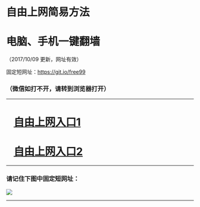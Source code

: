 ﻿# 自由上网简易方法

# 电脑、手机一键翻墙

（2017/10/09 更新，网址有效）

固定短网址：https://git.io/free99

### （微信如打不开，请转到浏览器打开）


***





# &nbsp;&nbsp; <a href="http://ft14193498.fwq-tz-1001.info/fwqtz01.html?t=100900119359 " target="_blank">自由上网入口1</a>
# &nbsp;&nbsp; <a href="http://ft2271332265.fwq-tz-1002.info/fwqtz02.html?t=100900111213 " target="_blank">自由上网入口2</a>
***

### 请记住下图中固定短网址：

<img src="https://s3-us-west-2.amazonaws.com/fwq-1001/yjfq-20170905okok.png" /> 


***

